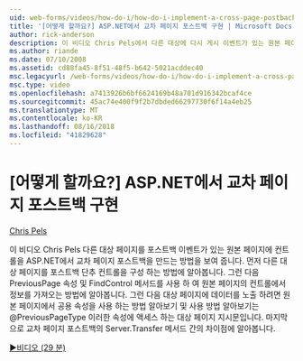 ```yaml
---
uid: web-forms/videos/how-do-i/how-do-i-implement-a-cross-page-postback-in-aspnet
title: '[어떻게 할까요?] ASP.NET에서 교차 페이지 포스트백 구현 | Microsoft Docs'
author: rick-anderson
description: 이 비디오 Chris Pels에서 다른 대상에 다시 게시 이벤트가 있는 원본 페이지에 컨트롤을 ASP.NET에서 교차 페이지 포스트백을 만드는 방법을 보여 줍니다...
ms.author: riande
ms.date: 07/10/2008
ms.assetid: cd88fa45-8f51-48f5-b642-5021acddec40
msc.legacyurl: /web-forms/videos/how-do-i/how-do-i-implement-a-cross-page-postback-in-aspnet
msc.type: video
ms.openlocfilehash: a7413926b6bf6624169b48a701d916342bcaf4ce
ms.sourcegitcommit: 45ac74e400f9f2b7dbded66297730f6f14a4eb25
ms.translationtype: MT
ms.contentlocale: ko-KR
ms.lasthandoff: 08/16/2018
ms.locfileid: "41829628"
---
```

<a name="how-do-i-implement-a-cross-page-postback-in-aspnet"></a>[어떻게 할까요?] ASP.NET에서 교차 페이지 포스트백 구현
====================
[Chris Pels](https://twitter.com/chrispels)

이 비디오 Chris Pels 다른 대상 페이지를 포스트백 이벤트가 있는 원본 페이지에 컨트롤을 ASP.NET에서 교차 페이지 포스트백을 만드는 방법을 보여 줍니다. 먼저 다른 대상 페이지를 포스트백 단추 컨트롤을 구성 하는 방법에 알아봅니다. 그런 다음 PreviousPage 속성 및 FindControl 메서드를 사용 하 여 원본 페이지의 컨트롤에서 정보를 가져오는 방법에 알아봅니다. 그런 다음 대상 페이지에 데이터를 노출 하려면 원본 페이지에서 공용 속성을 사용 하는 방법 알아보기 및 사용 방법 알아보기는 @PreviousPageType 이러한 속성에 액세스 하는 대상 페이지 지시문입니다. 마지막으로 교차 페이지 포스트백의 Server.Transfer 메서드 간의 차이점에 알아봅니다.

[&#9654;비디오 (29 분)](https://channel9.msdn.com/Blogs/ASP-NET-Site-Videos/how-do-i-implement-a-cross-page-postback-in-aspnet)
